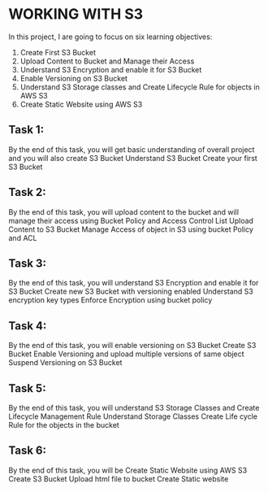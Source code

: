 # WORKING WITH S3
In this project, I are going to focus on six learning objectives:
1. Create First S3 Bucket
2. Upload Content to Bucket and Manage their Access
3. Understand S3 Encryption and enable it for S3 Bucket
4. Enable Versioning on S3 Bucket
5. Understand S3 Storage classes and Create Lifecycle Rule for objects in AWS S3
6. Create Static Website using AWS S3

## Task 1:
By the end of this task, you will get basic understanding of overall project and you will also create S3 Bucket
Understand S3 Bucket
Create your first S3 Bucket
## Task 2:
By the end of this task, you will upload content to the bucket and will manage their access using Bucket Policy and Access Control List
Upload Content to S3 Bucket
Manage Access of object in S3 using bucket Policy and ACL
## Task 3:
By the end of this task, you will understand S3 Encryption and enable it for S3 Bucket
Create new S3 Bucket with versioning enabled
Understand S3 encryption key types
Enforce Encryption using bucket policy
## Task 4:
By the end of this task, you will enable versioning on S3 Bucket
Create S3 Bucket
Enable Versioning and upload multiple versions of same object
Suspend Versioning on S3 Bucket
## Task 5:
By the end of this task, you will understand S3 Storage Classes and Create Lifecycle Management Rule
Understand Storage Classes
Create Life cycle Rule for the objects in the bucket
## Task 6:
By the end of this task, you will be Create Static Website using AWS S3
Create S3 Bucket
Upload html file to bucket
Create Static website



